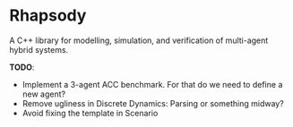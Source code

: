 # Rhapsody
A C++ library for modelling, simulation, and verification of multi-agent hybrid systems.

**TODO**:
* Implement a 3-agent ACC benchmark. For that do we need to define a new agent?
* Remove ugliness in Discrete Dynamics: Parsing or something midway?
* Avoid fixing the template in Scenario


